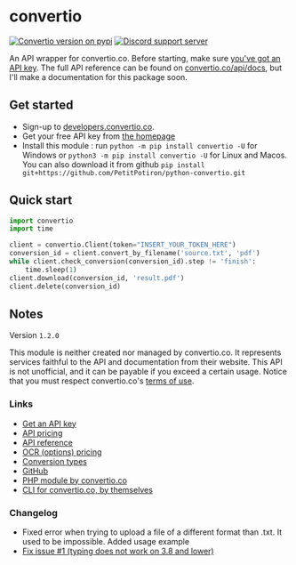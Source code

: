 # convertio
[![Convertio version on pypi](https://img.shields.io/pypi/v/convertio.svg)](https://pypi.org/project/convertio)
[![Discord support server](https://discord.com/api/guilds/800032961525317693/embed.png)](https://discord.gg/t2dxrXMKya)

An API wrapper for convertio.co. Before starting, make sure [you've got an API key](https://developers.convertio.co/user/registration/api?utm_source=api_top_btn). The full API reference can be found on [convertio.co/api/docs](https://convertio.co/api/docs), but I'll make a documentation for this package soon.

## Get started
- Sign-up to [developers.convertio.co](https://developers.convertio.co/user/registration/api?utm_source=api_top_btn).
- Get your free API key from [the homepage](https://developers.convertio.co)
- Install this module : run `python -m pip install convertio -U` for Windows or `python3 -m pip install convertio -U` for Linux and Macos. You can also download it from github `pip install git+https://github.com/PetitPotiron/python-convertio.git`

## Quick start
```python
import convertio
import time

client = convertio.Client(token="INSERT_YOUR_TOKEN_HERE")
conversion_id = client.convert_by_filename('source.txt', 'pdf')
while client.check_conversion(conversion_id).step != 'finish':
    time.sleep(1)
client.download(conversion_id, 'result.pdf')
client.delete(conversion_id)
```


## Notes

Version `1.2.0`

This module is neither created nor managed by convertio.co. It represents services faithful to the API and documentation from their website. This API is not unofficial, and it can be payable if you exceed a certain usage. Notice that you must respect convertio.co's [terms of use](https://convertio.co/terms).

### Links
- [Get an API key](https://developers.convertio.co/user/registration/api?utm_source=api_top_btn)
- [API pricing](https://developers.convertio.co/api/pricing)
- [API reference](https://developers.convertio.co/api/docs)
- [OCR (options) pricing](https://developers.convertio.co/ocr/pricing)
- [Conversion types](https://convertio.co/formats)
- [GitHub](https:/github.com/PetitPotiron/python-convertio)
- [PHP module by convertio.co](https://github.com/convertio/convertio-php)
- [CLI for convertio.co, by themselves](https://developers.convertio.co/cli)

### Changelog
- Fixed error when trying to upload a file of a different format than .txt. It used to be impossible. Added usage example
- [Fix issue #1 (typing does not work on 3.8 and lower)](https://github.com/PetitPotiron/python-convertio/commit/3faddfac11d2d0e055c5b181041fd9d0587c3f46)